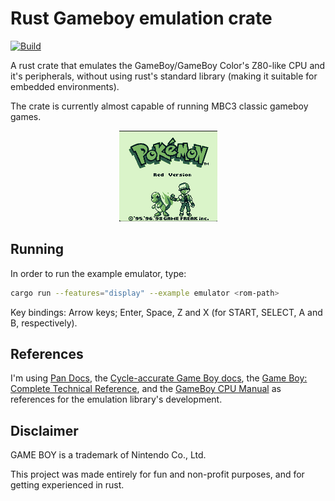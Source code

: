 # Rust Gameboy emulation crate

[![Build](https://github.com/nirhaike/rust-gameboy/actions/workflows/build.yml/badge.svg)](https://github.com/nirhaike/rust-gameboy/actions/workflows/build.yml)

A rust crate that emulates the GameBoy/GameBoy Color's Z80-like CPU and it's peripherals, without using rust's standard library (making it suitable for embedded environments).

The crate is currently almost capable of running MBC3 classic gameboy games.

<p align="center"><img src="./images/preview.gif" width="157" height="145"/></p>

## Running
In order to run the example emulator, type:
```bash
cargo run --features="display" --example emulator <rom-path>
```

Key bindings: Arrow keys; Enter, Space, Z and X (for START, SELECT, A and B, respectively).

## References
I'm using [Pan Docs](https://gbdev.io/pandocs/), the [Cycle-accurate Game Boy docs](https://github.com/AntonioND/giibiiadvance/blob/master/docs/TCAGBD.pdf), the [Game Boy: Complete Technical Reference](https://gekkio.fi/files/gb-docs/gbctr.pdf), and the [GameBoy CPU Manual](http://marc.rawer.de/Gameboy/Docs/GBCPUman.pdf) as references for the emulation library's development.

## Disclaimer
GAME BOY is a trademark of Nintendo Co., Ltd.

This project was made entirely for fun and non-profit purposes, and for getting experienced in rust.
